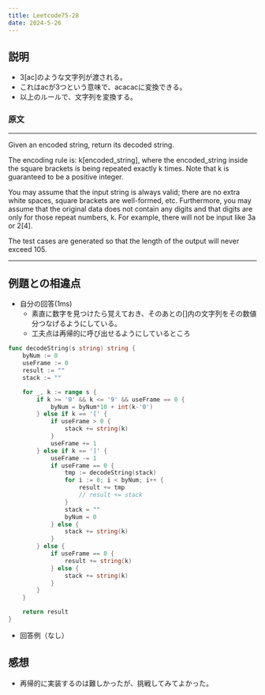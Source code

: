 ```yaml
---
title: Leetcode75-28
date: 2024-5-26
---
```

## 説明

+ 3[ac]のような文字列が渡される。
+ これはacが3つという意味で、acacacに変換できる。
+ 以上のルールで、文字列を変換する。

### 原文

---
Given an encoded string, return its decoded string.

The encoding rule is: k[encoded_string], where the encoded_string inside the square brackets is being repeated exactly k times. Note that k is guaranteed to be a positive integer.

You may assume that the input string is always valid; there are no extra white spaces, square brackets are well-formed, etc. Furthermore, you may assume that the original data does not contain any digits and that digits are only for those repeat numbers, k. For example, there will not be input like 3a or 2[4].

The test cases are generated so that the length of the output will never exceed 105.

---

## 例題との相違点

+ 自分の回答(1ms)
  + 素直に数字を見つけたら覚えておき、そのあとの[]内の文字列をその数値分つなげるようにしている。
  + 工夫点は再帰的に呼び出せるようにしているところ

```go
func decodeString(s string) string {
	byNum := 0
	useFrame := 0
	result := ""
	stack := ""

	for _, k := range s {
		if k >= '0' && k <= '9' && useFrame == 0 {
			byNum = byNum*10 + int(k-'0')
		} else if k == '[' {
			if useFrame > 0 {
				stack += string(k)
			}
			useFrame += 1
		} else if k == ']' {
			useFrame -= 1
			if useFrame == 0 {
				tmp := decodeString(stack)
				for i := 0; i < byNum; i++ {
					result += tmp
					// result += stack
				}
                stack = ""
                byNum = 0
			} else {
				stack += string(k)
			}
		} else {
			if useFrame == 0 {
				result += string(k)
			} else {
				stack += string(k)
			}
		}
	}

	return result
}
```

+ 回答例（なし）

## 感想

+ 再帰的に実装するのは難しかったが、挑戦してみてよかった。

